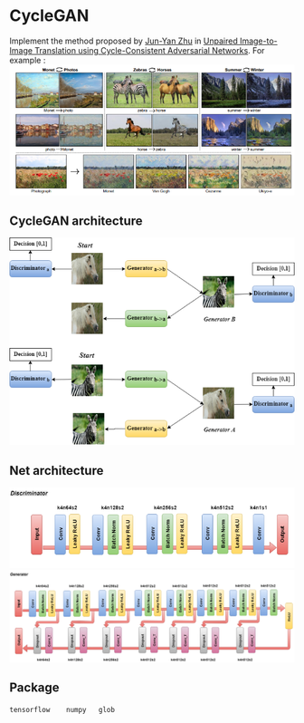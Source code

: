 # CycleGAN
Implement the method proposed by [Jun-Yan Zhu](https://arxiv.org/abs/1703.10593) in [Unpaired Image-to-Image Translation
using Cycle-Consistent Adversarial Networks](https://arxiv.org/pdf/1703.10593.pdf).
For example : ![alt text](https://github.com/ReuiYan-Lin/MLDS/blob/master/CycleGAN/img/example.png)
## CycleGAN architecture
![alt text](https://github.com/ReuiYan-Lin/MLDS/blob/master/CycleGAN/img/CycleGAN.png)
## Net architecture
![Discriminator](https://github.com/ReuiYan-Lin/MLDS/blob/master/CycleGAN/img/Discriminator.png)
![Generator](https://github.com/ReuiYan-Lin/MLDS/blob/master/CycleGAN/img/Generator.png)
## Package
    tensorflow    numpy   glob
